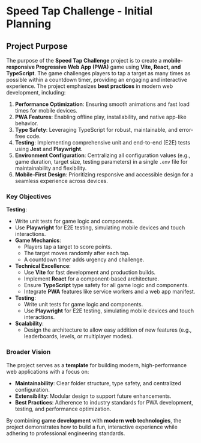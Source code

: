 # Speed Tap Challenge - Initial Planning

## Project Purpose
The purpose of the **Speed Tap Challenge** project is to create a **mobile-responsive Progressive Web App (PWA)** game using **Vite, React, and TypeScript**. The game challenges players to tap a target as many times as possible within a countdown timer, providing an engaging and interactive experience. The project emphasizes **best practices** in modern web development, including:

1. **Performance Optimization**: Ensuring smooth animations and fast load times for mobile devices.
2. **PWA Features**: Enabling offline play, installability, and native app-like behavior.
3. **Type Safety**: Leveraging TypeScript for robust, maintainable, and error-free code.
4. **Testing**: Implementing comprehensive unit and end-to-end (E2E) tests using **Jest** and **Playwright**.
5. **Environment Configuration**: Centralizing all configuration values (e.g., game duration, target size, testing parameters) in a single `.env` file for maintainability and flexibility.
6. **Mobile-First Design**: Prioritizing responsive and accessible design for a seamless experience across devices.

### Key Objectives

**Testing**:
- Write unit tests for game logic and components.
- Use **Playwright** for E2E testing, simulating mobile devices and touch interactions.
- **Game Mechanics**:
  - Players tap a target to score points.
  - The target moves randomly after each tap.
  - A countdown timer adds urgency and challenge.
- **Technical Excellence**:
  - Use **Vite** for fast development and production builds.
  - Implement **React** for a component-based architecture.
  - Ensure **TypeScript** type safety for all game logic and components.
  - Integrate **PWA** features like service workers and a web app manifest.
- **Testing**:
  - Write unit tests for game logic and components.
  - Use **Playwright** for E2E testing, simulating mobile devices and touch interactions.
- **Scalability**:
  - Design the architecture to allow easy addition of new features (e.g., leaderboards, levels, or multiplayer modes).

### Broader Vision
The project serves as a **template** for building modern, high-performance web applications with a focus on:
- **Maintainability**: Clear folder structure, type safety, and centralized configuration.
- **Extensibility**: Modular design to support future enhancements.
- **Best Practices**: Adherence to industry standards for PWA development, testing, and performance optimization.

By combining **game development** with **modern web technologies**, the project demonstrates how to build a fun, interactive experience while adhering to professional engineering standards.